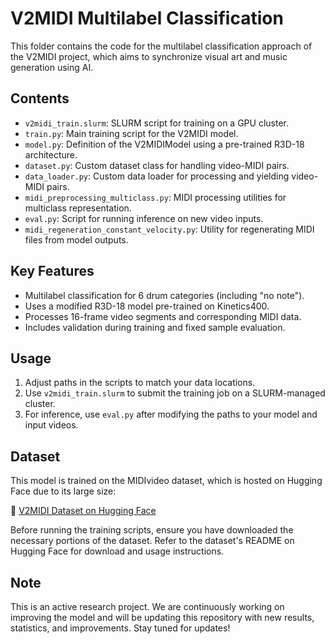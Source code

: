 # V2MIDI Multilabel Classification

This folder contains the code for the multilabel classification approach of the V2MIDI project, which aims to synchronize visual art and music generation using AI.

## Contents

- `v2midi_train.slurm`: SLURM script for training on a GPU cluster.
- `train.py`: Main training script for the V2MIDI model.
- `model.py`: Definition of the V2MIDIModel using a pre-trained R3D-18 architecture.
- `dataset.py`: Custom dataset class for handling video-MIDI pairs.
- `data_loader.py`: Custom data loader for processing and yielding video-MIDI pairs.
- `midi_preprocessing_multiclass.py`: MIDI processing utilities for multiclass representation.
- `eval.py`: Script for running inference on new video inputs.
- `midi_regeneration_constant_velocity.py`: Utility for regenerating MIDI files from model outputs.

## Key Features

- Multilabel classification for 6 drum categories (including "no note").
- Uses a modified R3D-18 model pre-trained on Kinetics400.
- Processes 16-frame video segments and corresponding MIDI data.
- Includes validation during training and fixed sample evaluation.

## Usage

1. Adjust paths in the scripts to match your data locations.
2. Use `v2midi_train.slurm` to submit the training job on a SLURM-managed cluster.
3. For inference, use `eval.py` after modifying the paths to your model and input videos.

## Dataset

This model is trained on the MIDIvideo dataset, which is hosted on Hugging Face due to its large size:

🔗 [V2MIDI Dataset on Hugging Face](https://huggingface.co/datasets/obvious-research/V2MIDI)

Before running the training scripts, ensure you have downloaded the necessary portions of the dataset. Refer to the dataset's README on Hugging Face for download and usage instructions.

## Note

This is an active research project. We are continuously working on improving the model and will be updating this repository with new results, statistics, and improvements. Stay tuned for updates!
